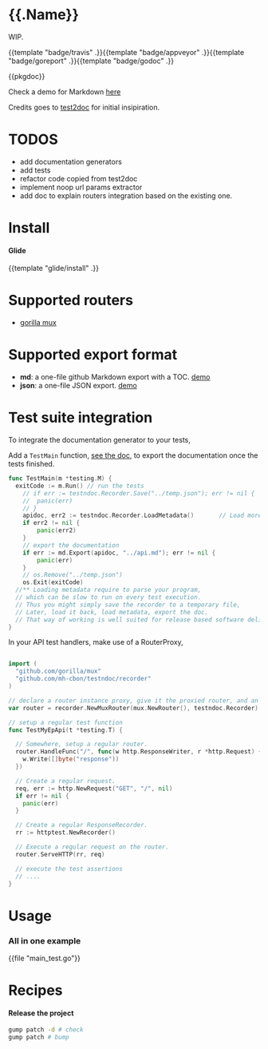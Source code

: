 # {{.Name}}

WIP.

{{template "badge/travis" .}}{{template "badge/appveyor" .}}{{template "badge/goreport" .}}{{template "badge/godoc" .}}

{{pkgdoc}}

Check a demo for Markdown [here](/demo.md)

Credits goes to [test2doc](https://github.com/adams-sarah/test2doc)
for initial insipiration.

# TODOS

- add documentation generators
- add tests
- refactor code copied from test2doc
- implement noop url params extractor
- add doc to explain routers integration based on the existing one.

# Install

#### Glide
{{template "glide/install" .}}

# Supported routers

- [gorilla mux](github.com/gorilla/mux)

# Supported export format

- __md__: a one-file github Markdown export with a TOC. [demo](/demo.md)
- __json__: a one-file JSON export. [demo](/demo.json)

# Test suite integration

To integrate the documentation generator to your tests,

Add a `TestMain` function, [see the doc](https://golang.org/pkg/testing/#hdr-Main),
to export the documentation once the tests finished.

```go
func TestMain(m *testing.M) {
  exitCode := m.Run() // run the tests
	// if err := testndoc.Recorder.Save("../temp.json"); err != nil {
	// 	panic(err)
	// }
	apidoc, err2 := testndoc.Recorder.LoadMetadata()       // Load more metadata**
	if err2 != nil {
		panic(err2)
	}
	// export the documentation
	if err := md.Export(apidoc, "../api.md"); err != nil {
		panic(err)
	}
	// os.Remove("../temp.json")
	os.Exit(exitCode)
  //** Loading metadata require to parse your program,
  // which can be slow to run on every test execution.
  // Thus you might simply save the recorder to a temporary file,
  // Later, load it back, load metadata, export the doc.
  // That way of working is well suited for release based software delivery.
}
```

In your API test handlers, make use of a RouterProxy,

```go

import (
  "github.com/gorilla/mux"
  "github.com/mh-cbon/testndoc/recorder"
)

// declare a router instance proxy, give it the proxied router, and an api recorder.
var router = recorder.NewMuxRouter(mux.NewRouter(), testndoc.Recorder)

// setup a regular test function
func TestMyEpApi(t *testing.T) {

  // Somewhere, setup a regular router.
  router.HandleFunc("/", func(w http.ResponseWriter, r *http.Request) {
    w.Write([]byte("response"))
  })

  // Create a regular request.
  req, err := http.NewRequest("GET", "/", nil)
  if err != nil {
    panic(err)
  }

  // Create a regular ResponseRecorder.
  rr := httptest.NewRecorder()

  // Execute a regular request on the router.
  router.ServeHTTP(rr, req)

  // execute the test assertions
  // ....
}
```

# Usage

### All in one example

{{file "main_test.go"}}

# Recipes

#### Release the project

```sh
gump patch -d # check
gump patch # bump
```
